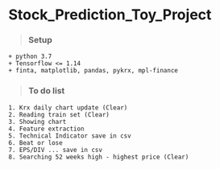 # Stock_Prediction_Toy_Project
>### Setup
```
+ python 3.7
+ Tensorflow <= 1.14
+ finta, matplotlib, pandas, pykrx, mpl-finance
```

>### To do list
```
1. Krx daily chart update (Clear)
2. Reading train set (Clear)
3. Showing chart
4. Feature extraction
5. Technical Indicator save in csv
6. Beat or lose
7. EPS/DIV ... save in csv
8. Searching 52 weeks high - highest price (Clear)
```
